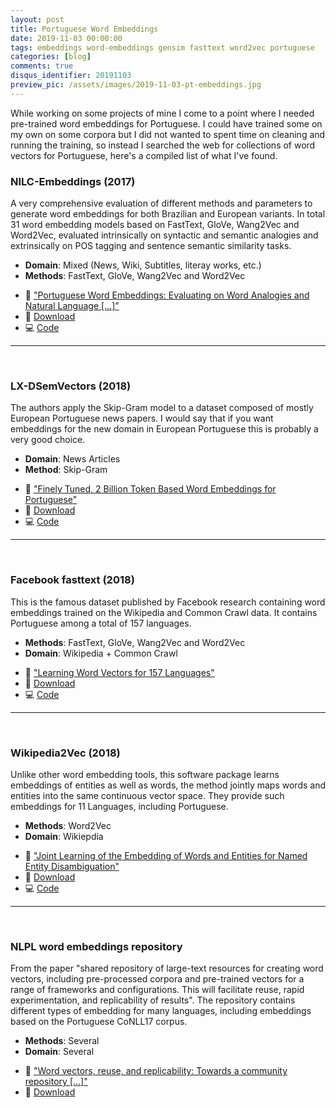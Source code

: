 ```yaml
---
layout: post
title: Portuguese Word Embeddings
date: 2019-11-03 00:00:00
tags: embeddings word-embeddings gensim fasttext word2vec portuguese
categories: [blog]
comments: true
disqus_identifier: 20191103
preview_pic: /assets/images/2019-11-03-pt-embeddings.jpg
---
```


While working on some projects of mine I come to a point where I needed pre-trained
word embeddings for Portuguese. I could have trained some on my own on some corpora
but I did not wanted to spent time on cleaning and running the training, so instead
I searched the web for collections of word vectors for Portuguese, here's a compiled
list of what I've found.


### __NILC-Embeddings (2017)__

A very comprehensive evaluation of different methods and parameters to generate
word embeddings for both Brazilian and European variants. In total 31 word embedding
models based on FastText, GloVe, Wang2Vec and Word2Vec, evaluated intrinsically on
syntactic and semantic analogies and extrinsically on POS tagging and sentence
semantic similarity tasks.

* __Domain__: Mixed (News, Wiki, Subtitles, literay works, etc.)
* __Methods__: FastText, GloVe, Wang2Vec and Word2Vec
- :pencil:  ["Portuguese Word Embeddings: Evaluating on Word Analogies and Natural Language \[...\]"](https://www.aclweb.org/anthology/W17-6615.pdf)
- :floppy_disk: [Download](http://nilc.icmc.usp.br/embeddings)
- :computer: [Code](https://github.com/nathanshartmann/portuguese_word_embeddings)



---

<br>


### __LX-DSemVectors (2018)__

The authors apply the Skip-Gram model to a dataset composed of mostly European
Portuguese news papers. I would say that if you want embeddings for the new domain
in European Portuguese this is probably a very good choice.

* __Domain__: News Articles
* __Method__: Skip-Gram
- :pencil: ["Finely Tuned, 2 Billion Token Based Word Embeddings for Portuguese"](http://www.di.fc.ul.pt/~ahb/pubs/2018RodriguesBranco.pdf)
- :floppy_disk: [Download](http://lxcenter.di.fc.ul.pt/datasets/models/)
- :computer: [Code](https://github.com/nlx-group/LX-DSemVectors)

---

<br>


### __Facebook fasttext (2018)__

This is the famous dataset published by Facebook research containing word embeddings
trained on the Wikipedia and Common Crawl data. It contains Portuguese among a
total of 157 languages.

* __Methods__: FastText, GloVe, Wang2Vec and Word2Vec
* __Domain__: Wikipedia + Common Crawl
- :pencil: ["Learning Word Vectors for 157 Languages"](http://www.lrec-conf.org/proceedings/lrec2018/pdf/627.pdf)
- :floppy_disk: [Download](https://fasttext.cc/docs/en/crawl-vectors.html)
- :computer: [Code](https://github.com/facebookresearch/fastText)

---

<br>


### __Wikipedia2Vec (2018)__

Unlike other word embedding tools, this software package learns embeddings of
entities as well as words, the method jointly maps words and entities into the
same continuous vector space. They provide such embeddings for 11 Languages,
including Portuguese.


* __Methods__: Word2Vec
* __Domain__: Wikiepdia
- :pencil:  ["Joint Learning of the Embedding of Words and Entities for Named Entity Disambiguation"](https://www.aclweb.org/anthology/K16-1025.pdf)
- :floppy_disk: [Download](https://wikipedia2vec.github.io/wikipedia2vec/pretrained/)
- :computer: [Code](https://github.com/wikipedia2vec/wikipedia2vec)



---

<br>

### __NLPL word embeddings repository__

From the paper "shared repository of large-text resources for creating word
vectors, including pre-processed corpora and pre-trained vectors for a range
of frameworks and configurations. This will facilitate reuse, rapid
experimentation, and replicability of results". The repository contains different
types of embedding for many languages, including embeddings based on the
Portuguese CoNLL17 corpus.

* __Methods__: Several
* __Domain__: Several
- :pencil: ["Word vectors, reuse, and replicability: Towards a community repository \[...\]"](https://www.aclweb.org/anthology/W17-0237/)
- :floppy_disk: [Download](http://vectors.nlpl.eu/repository/)

